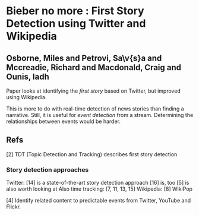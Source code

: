 # Bieber no more : First Story Detection using Twitter and Wikipedia
## Osborne, Miles and Petrovi, Sa\v{s}a and Mccreadie, Richard and Macdonald, Craig and Ounis, Iadh

Paper looks at identifying the _first story_ based on Twitter, but improved using Wikipedia.
        
This is more to do with real-time detection of news stories than finding a narrative. Still, it is useful for _event detection_ from a stream. Determining the relationships between events would be harder.
        
## Refs
[2] TDT (Topic Detection and Tracking) describes first story detection
        
### Story detection approaches
Twitter:
[14] is a state-of-the-art story detection approach
[16] is, too
[5] is also worth looking at
Also time tracking: [7, 11, 13, 15]
Wikipedia:
[8] WikiPop
        
[4] Identify related content to predictable events from Twitter, YouTube and Flickr.
      
